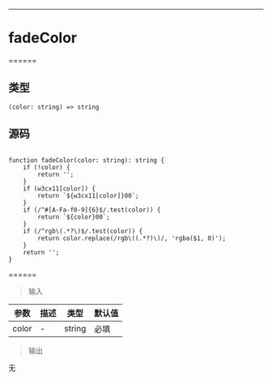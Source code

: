 

------

# fadeColor
======

## 类型

```
(color: string) => string
```

## 源码

```

function fadeColor(color: string): string {
    if (!color) {
        return '';
    }
    if (w3cx11[color]) {
        return `${w3cx11[color]}00`;
    }
    if (/^#[A-Fa-f0-9]{6}$/.test(color)) {
        return `${color}00`;
    }
    if (/^rgb\(.*?\)$/.test(color)) {
        return color.replace(/rgb\((.*?)\)/, 'rgba($1, 0)');
    }
    return '';
}
```

======

> 输入

|参数|描述|类型|默认值|
|----------|-------------|------|------|
|color|\-|string|必填|

> 输出

无
